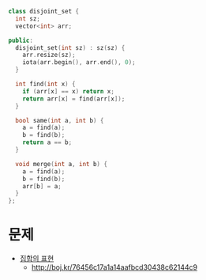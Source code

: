```cpp
class disjoint_set {
  int sz;
  vector<int> arr;

public:
  disjoint_set(int sz) : sz(sz) {
    arr.resize(sz);
    iota(arr.begin(), arr.end(), 0);
  }

  int find(int x) {
    if (arr[x] == x) return x;
    return arr[x] = find(arr[x]);
  }

  bool same(int a, int b) {
    a = find(a);
    b = find(b);
    return a == b;
  }

  void merge(int a, int b) {
    a = find(a);
    b = find(b);
    arr[b] = a;
  }
};
```

# 문제
* [집합의 표현](https://boj.kr/1717)
  * http://boj.kr/76456c17a1a14aafbcd30438c62144c9